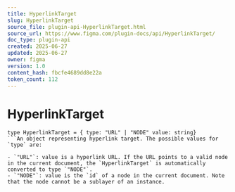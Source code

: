 ```yaml
---
title: HyperlinkTarget
slug: HyperlinkTarget
source_file: plugin-api-HyperlinkTarget.html
source_url: https://www.figma.com/plugin-docs/api/HyperlinkTarget/
doc_type: plugin-api
created: 2025-06-27
updated: 2025-06-27
owner: figma
version: 1.0
content_hash: fbcfe4689dd8e22a
token_count: 112
---
```

# HyperlinkTarget

```
type HyperlinkTarget = { type: "URL" | "NODE" value: string}
```An object representing hyperlink target. The possible values for `type` are:

- `"URL"`: value is a hyperlink URL. If the URL points to a valid node in the current document, the `HyperlinkTarget` is automatically converted to type `"NODE"`.
- `"NODE"`: value is the `id` of a node in the current document. Note that the node cannot be a sublayer of an instance.